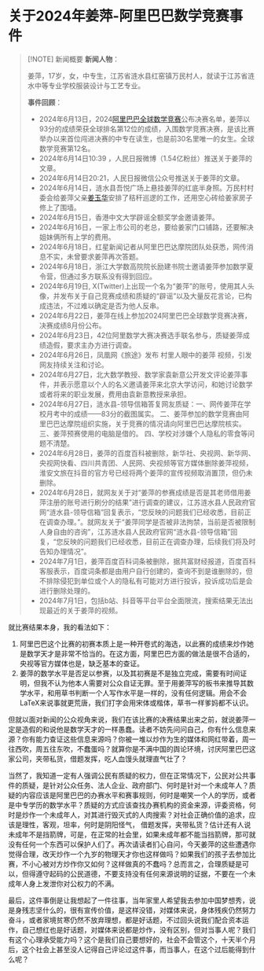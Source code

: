 # 关于2024年姜萍-阿里巴巴数学竞赛事件

>[!NOTE] 新闻概要
> **新闻人物**：
>
> 姜萍，17岁，女，中专生，江苏省涟水县红窑镇万民村人，就读于江苏省涟水中等专业学校服装设计与工艺专业。
>
> **事件回顾**：
>
> - 2024年6月13日，2024[阿里巴巴全球数学竞赛](https://shitoubaike.org/wiki/%E9%98%BF%E9%87%8C%E5%B7%B4%E5%B7%B4%E5%85%A8%E7%90%83%E6%95%B0%E5%AD%A6%E7%AB%9E%E8%B5%9B "阿里巴巴全球数学竞赛")公布决赛名单，姜萍以93分的成绩荣获全球排名第12位的成绩，入围数学竞赛决赛，是该比赛举办以来首位闯进决赛的中专在读生，也是前30名里唯一的女生。全球数学竞赛第12名。
> - 2024年6月14日10:39 ，人民日报微博（1.54亿粉丝）推送关于姜萍的文章。
> - 2024年6月14日20:21，人民日报微信公众号推送关于姜萍的文章。
> - 2024年6月14日，涟水县吾悦广场上悬挂姜萍的红底半身照。万民村村委会给姜萍父亲[姜玉华](https://shitoubaike.org/wiki/%E5%A7%9C%E7%8E%89%E5%8D%8E "姜玉华")安排了秸秆巡逻的工作，还用空心砖给姜家房子修上了围墙。
> - 2024年6月15日，香港中文大学辟谣全额奖学金邀请姜萍。
> - 2024年6月16日，一家上市公司的老总，要给姜家门口铺路，还要解决姐妹俩所有上学的费用。
> - 2024年6月18日，红星新闻记者从阿里巴巴达摩院团队处获悉，网传消息不实，未曾要求姜萍再次答题。
> - 2024年6月18日，浙江大学数高院院长励建书院士邀请姜萍参加数学夏令营，但通过多方联系没有得到回应。
> - 2024年6月19日,   X(Twitter)上出现一个名为“姜萍”的账号，使用其人头像，并发布关于自己竞赛成绩和质疑的“辟谣”以及大量反花言论，已构成违法，不过难以确定是否为他人反串。
> - 2024年6月22日，姜萍在线上参加2024阿里巴巴全球数学竞赛决赛，决赛成绩8月份公布。
> - 2024年6月23日，42位阿里数学大赛决赛选手联名参与，质疑姜萍成绩造假，要求主办方进行调查。
> - 2024年6月26日，凤凰网《旅途》发布 村里人眼中的姜萍 视频，引发网友持续关注和讨论。
> - 2024年6月27日，北大数学教授、数学家袁新意公开发文评论姜萍事件，并表示愿意以个人的名义邀请姜萍来北京大学访问，和她讨论数学或者将来的职业发展，费用由袁新意教授来承担。
> - 2024年6月27日，涟水县-领导信箱答复网友质疑：一、网传姜萍在学校月考中的成绩——83分的截图属实。 二、姜萍参加的数学竞赛由阿里巴巴达摩院组织实施，关于竞赛的情况请向阿里巴巴达摩院核实。 三、姜萍预赛使用的电脑是借的。 四、学校对涉嫌个人隐私的零食等问题不清楚。
> - 2024年6月28日，姜萍的百度百科被删除，新华社、央视网、新华网、央视网快看、四川共青团、人民网、央视频等官方媒体删除姜萍视频，淮安文旅在抖音的官方号已经将两个姜萍的宣传视频取消置顶，但仍未删除。
> - 2024年6月28日，就网友关于对“姜萍的参赛成绩是否是其老师借用姜萍注册的账号进行刷分的结果”进行调查的建议，江苏涟水县人民政府官网“涟水县-领导信箱”回复表示，“您反映的问题我们已经收悉，目前正在调查办理。”。就网友关于“姜萍同学是否被非法拘禁，当前是否被限制人身自由的咨询”，江苏涟水县人民政府官网“涟水县-领导信箱”回复，“您反映的问题我们已经收悉，目前正在调查办理，后续我们将及时告知办理情况”。 ​​​
> - 2024年7月1日，姜萍百度百科词条被删除，据共富财经报道，百度百科客服表示，百度词条都是由用户自行创建的，查询不到是谁删除的，但不排除侵犯到单位或个人的隐私有可能对方进行投诉，投诉成功后是会进行删除处理的。
> - 2024年7月1日，包括b站、抖音等平台平台全面限流，搜索结果无法出现最近的关于姜萍的视频。

就比赛结果本身，我的看法如下：

1. 阿里巴巴这个比赛的初赛本质上是一种开卷式的海选，以此赛的成绩来炒作她是数学天才是非常不恰当的。在这方面，阿里巴巴方面的做法是很不合适的，央视等官方媒体也是，缺乏基本的查证。
2. 姜萍的数学水平是否足以参赛，以及其初赛是不是独立完成，需要有时间证明，但我不认为他本人需要对公众自证无罪。至于用姜萍写的板书来推导其数学水平，和用草书判断一个人写作水平是一样的，没有任何逻辑。用会不会LaTeX来说事就更荒唐，我们打字会用宋体或楷体，草书一样爹妈都不认识。

但就以面对新闻的公众视角来说，我们在该比赛的决赛结果出来之前，就说姜萍一定是造假的和说他是数学天才的一样愚蠢。读者不妨先问问自己，你有什么信息来源？你有能力查证这些信息来源吗？你被一堆以炒作为生的媒体和网红带着，周一往西吹，周五往东吹，不蠢蛋吗？就算你是不满中国的舆论环境，讨厌阿里巴巴这家公司，夹带私货，借题发挥，吃人血馒头就理直气壮了？

当然了，我知道一定有人强调公民有质疑的权力，但在正常情况下，公民对公共事件的质疑，是针对公众任务、法人企业、政府部门、何时是针对一个未成年人？质疑的内容应该是阿里巴巴的办赛水平和赛事规则，何时是嘲笑一个人的学历，或者是中专学历的数学水平？质疑的方式应该查找办赛机构的资金来源，评委资格，何时是炒作一个未成年人，对其进行毁灭式的人肉搜索？对社会正确价值的追求，应该是理性，客观，坦率，何时是阴阳怪气， 借题发挥，夹带私货？估计还有人说未成年不是挡箭牌，可是，在正常的社会里，如果未成年都不能当挡箭牌，那可就没有任何一个东西可以保护人们了。再次请读者扪心自问，今天姜萍的这些遭遇你觉得合理，改天炒作一个九岁的物理天才你也这样做吗？如果我们的孩子去参加比赛，不小心被对方炒作你又如何？这样做真的不蠢吗？总而言之，合理质疑是可以，但得遵守起码的公民道德，不要支持没有任何来源说明的证据，不要在一个未成年人身上发泄你对公权力的不满。

最后，这件事倒是让我想起了一件往事，当年家里人希望我去参加中国梦想秀，说是身残志坚什么的，很有宣传价值，是这样没错，对媒体来说，身体残疾仍然努力奋斗，或者家境贫寒仍然不放弃理想，都是好话题，不过回头说我们配合资本运作，自己想红也是好话题，对媒体来说都是炒作，没有区别，但对当事人呢？我们有这个心理承受能力吗？这个是我们自己要想好的，社会不会管这个，十天半个月后，这个社会上甚至没人记得自己评论过这件事，而当事人，在这个过后能得到什么呢？
